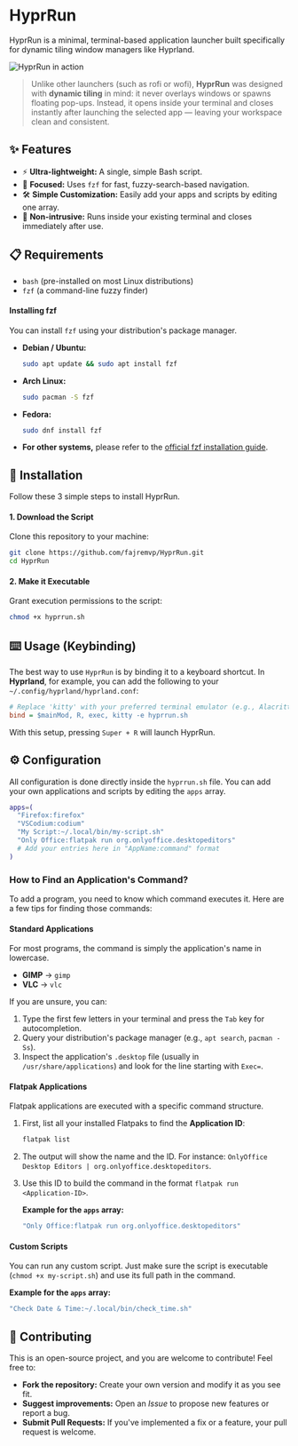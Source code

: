 # HyprRun

HyprRun is a minimal, terminal-based application launcher built specifically for dynamic tiling window managers like Hyprland.

![HyprRun in action](HyprRun.gif)

> Unlike other launchers (such as rofi or wofi), **HyprRun** was designed with **dynamic tiling** in mind: it never overlays windows or spawns floating pop-ups. Instead, it opens inside your terminal and closes instantly after launching the selected app — leaving your workspace clean and consistent.

## ✨ Features

  - ⚡ **Ultra-lightweight:** A single, simple Bash script.
  - 🎯 **Focused:** Uses `fzf` for fast, fuzzy-search-based navigation.
  - 🛠️ **Simple Customization:** Easily add your apps and scripts by editing one array.
  - 🍃 **Non-intrusive:** Runs inside your existing terminal and closes immediately after use.

## 📋 Requirements

  - `bash` (pre-installed on most Linux distributions)
  - `fzf` (a command-line fuzzy finder)

#### Installing fzf

You can install `fzf` using your distribution's package manager.

  - **Debian / Ubuntu:**
    ```sh
    sudo apt update && sudo apt install fzf
    ```
  - **Arch Linux:**
    ```sh
    sudo pacman -S fzf
    ```
  - **Fedora:**
    ```sh
    sudo dnf install fzf
    ```
  - **For other systems,** please refer to the [official fzf installation guide](https://junegunn.github.io/fzf/installation/).

## 🚀 Installation

Follow these 3 simple steps to install HyprRun.

#### 1\. Download the Script

Clone this repository to your machine:

```sh
git clone https://github.com/fajremvp/HyprRun.git
cd HyprRun
```

#### 2\. Make it Executable

Grant execution permissions to the script:

```sh
chmod +x hyprrun.sh
```

## ⌨️ Usage (Keybinding)

The best way to use `HyprRun` is by binding it to a keyboard shortcut. In **Hyprland**, for example, you can add the following to your `~/.config/hyprland/hyprland.conf`:

```ini
# Replace 'kitty' with your preferred terminal emulator (e.g., Alacritty, foot)
bind = $mainMod, R, exec, kitty -e hyprrun.sh
```

With this setup, pressing `Super + R` will launch HyprRun.

## ⚙️ Configuration

All configuration is done directly inside the `hyprrun.sh` file. You can add your own applications and scripts by editing the `apps` array.

```bash
apps=(
  "Firefox:firefox"
  "VSCodium:codium"
  "My Script:~/.local/bin/my-script.sh"
  "Only Office:flatpak run org.onlyoffice.desktopeditors"
  # Add your entries here in "AppName:command" format
)
```

### How to Find an Application's Command?

To add a program, you need to know which command executes it. Here are a few tips for finding those commands:

#### Standard Applications

For most programs, the command is simply the application's name in lowercase.

  - **GIMP** -\> `gimp`
  - **VLC** -\> `vlc`

If you are unsure, you can:

1.  Type the first few letters in your terminal and press the `Tab` key for autocompletion.
2.  Query your distribution's package manager (e.g., `apt search`, `pacman -Ss`).
3.  Inspect the application's `.desktop` file (usually in `/usr/share/applications`) and look for the line starting with `Exec=`.

#### Flatpak Applications

Flatpak applications are executed with a specific command structure.

1.  First, list all your installed Flatpaks to find the **Application ID**:

    ```sh
    flatpak list
    ```

2.  The output will show the name and the ID. For instance: `OnlyOffice Desktop Editors | org.onlyoffice.desktopeditors`.

3.  Use this ID to build the command in the format `flatpak run <Application-ID>`.

    **Example for the `apps` array:**

    ```bash
    "Only Office:flatpak run org.onlyoffice.desktopeditors"
    ```

#### Custom Scripts

You can run any custom script. Just make sure the script is executable (`chmod +x my-script.sh`) and use its full path in the command.

**Example for the `apps` array:**

```bash
"Check Date & Time:~/.local/bin/check_time.sh"
```

## 🤝 Contributing

This is an open-source project, and you are welcome to contribute\! Feel free to:

  - **Fork the repository:** Create your own version and modify it as you see fit.
  - **Suggest improvements:** Open an *Issue* to propose new features or report a bug.
  - **Submit Pull Requests:** If you've implemented a fix or a feature, your pull request is welcome.